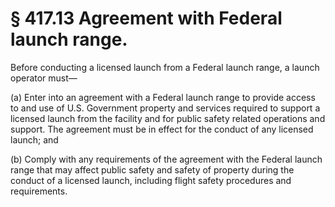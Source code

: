 # § 417.13   Agreement with Federal launch range.

Before conducting a licensed launch from a Federal launch range, a launch operator must—


(a) Enter into an agreement with a Federal launch range to provide access to and use of U.S. Government property and services required to support a licensed launch from the facility and for public safety related operations and support. The agreement must be in effect for the conduct of any licensed launch; and


(b) Comply with any requirements of the agreement with the Federal launch range that may affect public safety and safety of property during the conduct of a licensed launch, including flight safety procedures and requirements. 




